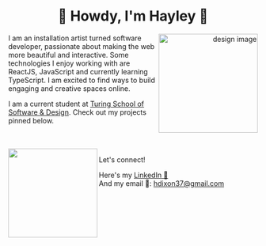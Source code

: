 
 
<h1 align="center"> 🤠 Howdy, I'm Hayley 🤠 </h1>

<div align="right">
 <img src="https://user-images.githubusercontent.com/78764587/133293897-9fd3cd3a-4c4a-43ca-aa47-841d0655236c.png" alt='design image' width="200px" align="right"/>
</div>
<div align="left">
  <p>I am an installation artist turned software developer, passionate about making the web more beautiful and interactive. Some technologies I enjoy working with are ReactJS, JavaScript and currently learning TypeScript. I am excited to find ways to build engaging and creative spaces online. </p>

 
 I am a current student at [Turing School of Software & Design](https://turing.edu/). Check out my projects pinned below.
</div>
<br></br>
<div align="left">
             <img height="180em" align="left" src="https://github-readme-stats.vercel.app/api?username=hheyhhay&theme=cobalt&show_icons=true&hide_border=true&&count_private=true&include_all_commits=true" />

</div>

Let's connect!

   Here's my [LinkedIn 🧬](https://www.linkedin.com/in/hayley-dixon/)  
  And my email 💌: [hdixon37@gmail.com](hdixon37@gmail.com) 


<!-- [![Top Langs](https://github-readme-stats.vercel.app/api/top-langs/?username=hheyhhay)](https://github.com/anuraghazra/github-readme-stats)
[![Top Langs](https://github-readme-stats.vercel.app/api/top-langs/?username=hheyhhay&layout=compact)](https://github.com/hheyhhay/github-readme-stats) -->
<!-- [![Top Langs](https://github-readme-stats.vercel.app/api/top-langs/?username=anuraghazra)](https://github.com/hheyhhay/github-readme-stats) -->



<!--
**hheyhhay/hheyhhay** is a ✨ _special_ ✨ repository because its `README.md` (this file) appears on your GitHub profile.

Here are some ideas to get you started:

- 🔭 I’m currently working on ...
- 🌱 I’m currently learning ...
- 👯 I’m looking to collaborate on ...
- 🤔 I’m looking for help with ...
- 💬 Ask me about ...
- 📫 How to reach me: ...
- 😄 Pronouns: ...
- ⚡ Fun fact: ...
-->

